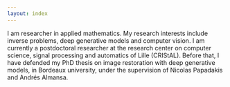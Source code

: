 ```yaml
---
layout: index
---
```


I am researcher in applied mathematics. My research interests include inverse problems, deep generative models and computer vision.
I am currently a postdoctoral researcher at the research center on computer science, signal processing and automatics of Lille (CRIStAL). 
Before that, I have defended my PhD thesis on image restoration with deep generative models, in Bordeaux university, under the supervision of Nicolas Papadakis and Andrés Almansa.